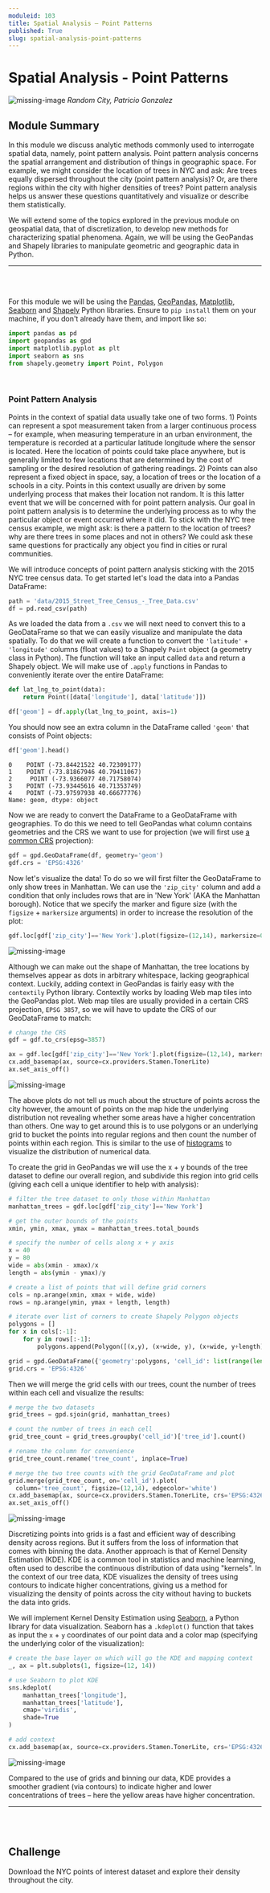 ```yaml
---
moduleid: 103
title: Spatial Analysis – Point Patterns
published: True
slug: spatial-analysis-point-patterns
---
```



# Spatial Analysis - Point Patterns

![missing-image](images/Patricio-Gonzalez-Vivo-3D-Data-Map-NYC.gif)
*Random City, Patricio Gonzalez*


## Module Summary


In this module we discuss analytic methods commonly used to interrogate spatial data, namely, point pattern analysis. Point pattern analysis concerns the spatial arrangement and distribution of things in geographic space. For example, we might consider the location of trees in NYC and ask: Are trees equally dispersed throughout the city (point pattern analysis)?
Or, are there regions within the city with higher densities of trees? Point pattern analysis helps us answer these questions quantitatively and visualize or describe them statistically.

We will extend some of the topics explored in the previous module on geospatial data, that of discretization, to develop new methods for characterizing spatial phenomena. Again, we will be using the GeoPandas and Shapely libraries to manipulate geometric and geographic data in Python.


---

<br/>
<br/>

For this module we will be using the [Pandas](https://pandas.pydata.org/), [GeoPandas](https://geopandas.org/en/stable/), [Matplotlib](https://matplotlib.org/), [Seaborn](https://seaborn.pydata.org/) and [Shapely](https://shapely.readthedocs.io/en/stable/manual.html) Python libraries. Ensure to `pip install` them on your machine, if you don't already have them, and import like so:

```python
import pandas as pd
import geopandas as gpd
import matplotlib.pyplot as plt
import seaborn as sns
from shapely.geometry import Point, Polygon
```

<br/>

### Point Pattern Analysis

Points in the context of spatial data usually take one of two forms. 1) Points can represent a spot measurement taken from a larger continuous process – for example, when measuring temperature in an urban environment, the temperature is recorded at a particular latitude longitude where the sensor is located. Here the location of points could take place anywhere, but is generally limited to few locations that are determined by the cost of sampling or the desired resolution of gathering readings. 2) Points can also represent a fixed object in space, say, a location of trees or the location of a schools in a city. Points in this context usually are driven by some underlying process that makes their location not random. It is this latter event that we will be concerned with for point pattern analysis. Our goal in point pattern analysis is to determine the underlying process as to why the particular object or event occurred where it did. To stick with the NYC tree census example, we might ask: is there a pattern to the location of trees? why are there trees in some places and not in others? We could ask these same questions for practically any object you find in cities or rural communities.

We will introduce concepts of point pattern analysis sticking with the 2015 NYC tree census data. To get started let's load the data into a Pandas DataFrame:

```python
path = 'data/2015_Street_Tree_Census_-_Tree_Data.csv'
df = pd.read_csv(path)
```

As we loaded the data from a `.csv` we will next need to convert this to a GeoDataFrame so that we can easily visualize and manipulate the data spatially. To do that we will create a function to convert the `'latitude'` + `'longitude'` columns (float values) to a Shapely `Point` object (a geometry class in Python). The function will take an input called `data` and return a Shapely object. We will make use of `.apply` functions in Pandas to conveniently iterate over the entire DataFrame:

```python
def lat_lng_to_point(data):
    return Point([data['longitude'], data['latitude']])

df['geom'] = df.apply(lat_lng_to_point, axis=1)
```

You should now see an extra column in the DataFrame called `'geom'` that consists of Point objects:

```python
df['geom'].head()
```

```
0    POINT (-73.84421522 40.72309177)
1    POINT (-73.81867946 40.79411067)
2     POINT (-73.9366077 40.71758074)
3    POINT (-73.93445616 40.71353749)
4    POINT (-73.97597938 40.66677776)
Name: geom, dtype: object
```

Now we are ready to convert the DataFrame to a GeoDataFrame with geographies. To do this we need to tell GeoPandas what column contains geometries and the CRS we want to use for projection (we will first use [a common CRS](https://geopandas.org/en/stable/docs/user_guide/projections.html) projection):

```python
gdf = gpd.GeoDataFrame(df, geometry='geom')
gdf.crs = 'EPSG:4326'
```

Now let's visualize the data! To do so we will first filter the GeoDataFrame to only show trees in Manhattan. We can use the `'zip_city'` column and add a condition that only includes rows that are in 'New York' (AKA the Manhattan borough). Notice that we specify the marker and figure size (with the `figsize` + `markersize` arguments) in order to increase the resolution of the plot:

```python
gdf.loc[gdf['zip_city']=='New York'].plot(figsize=(12,14), markersize=0.25)
```

![missing-image](images/tree-dots.png)

Although we can make out the shape of Manhattan, the tree locations by themselves appear as dots in arbitrary whitespace, lacking geographical context. Luckily, adding context in GeoPandas is fairly easy with the `contextily` Python library. Contextily works by loading Web map tiles into the GeoPandas plot. Web map tiles are usually provided in a certain CRS projection, `EPSG 3857`, so we will have to update the CRS of our GeoDataFrame to match:

```python
# change the CRS
gdf = gdf.to_crs(epsg=3857)

ax = gdf.loc[gdf['zip_city']=='New York'].plot(figsize=(12,14), markersize=0.25)
cx.add_basemap(ax, source=cx.providers.Stamen.TonerLite)
ax.set_axis_off()
```

![missing-image](images/stamen-tree-dots.png)

The above plots do not tell us much about the structure of points across the city however, the amount of points on the map hide the underlying distribution not revealing whether some areas have a higher concentration than others. One way to get around this is to use polygons or an underlying grid to bucket the points into regular regions and then count the number of points within each region. This is similar to the use of [histograms](https://en.wikipedia.org/wiki/Histogram) to visualize the distribution of numerical data.

To create the grid in GeoPandas we will use the x + y bounds of the tree dataset to define our overall region, and subdivide this region into grid cells (giving each cell a unique identifier to help with analysis):

```python
# filter the tree dataset to only those within Manhattan
manhattan_trees = gdf.loc[gdf['zip_city']=='New York']

# get the outer bounds of the points
xmin, ymin, xmax, ymax = manhattan_trees.total_bounds

# specify the number of cells along x + y axis
x = 40
y = 80
wide = abs(xmin - xmax)/x
length = abs(ymin - ymax)/y

# create a list of points that will define grid corners
cols = np.arange(xmin, xmax + wide, wide)
rows = np.arange(ymin, ymax + length, length)

# iterate over list of corners to create Shapely Polygon objects
polygons = []
for x in cols[:-1]:
    for y in rows[:-1]:
        polygons.append(Polygon([(x,y), (x+wide, y), (x+wide, y+length), (x, y+length)]))

grid = gpd.GeoDataFrame({'geometry':polygons, 'cell_id': list(range(len(polygons)))})
grid.crs = 'EPSG:4326'
```

Then we will merge the grid cells with our trees, count the number of trees within each cell and visualize the results:

```python
# merge the two datasets
grid_trees = gpd.sjoin(grid, manhattan_trees)

# count the number of trees in each cell
grid_tree_count = grid_trees.groupby('cell_id')['tree_id'].count()

# rename the column for convenience
grid_tree_count.rename('tree_count', inplace=True)

# merge the two tree counts with the grid GeoDataFrame and plot
grid.merge(grid_tree_count, on='cell_id').plot(
  column='tree_count', figsize=(12,14), edgecolor='white')
cx.add_basemap(ax, source=cx.providers.Stamen.TonerLite, crs='EPSG:4326')
ax.set_axis_off()
```

![missing-image](images/grid_tree-count.png)

Discretizing points into grids is a fast and efficient way of describing density across regions. But it suffers from the loss of information that comes with binning the data. Another approach is that of Kernel Density Estimation (KDE). KDE is a common tool in statistics and machine learning, often used to describe the continuous distribution of data using "kernels". In the context of our tree data, KDE visualizes the density of trees using contours to indicate higher concentrations, giving us a method for visualizing the density of points across the city without having to buckets the data into grids.

We will implement Kernel Density Estimation using [Seaborn](https://seaborn.pydata.org/index.html), a Python library for data visualization. Seaborn has a `.kdeplot()` function that takes as input the `x` + `y` coordinates of our point data and a color map (specifying the underlying color of the visualization):

```python
# create the base layer on which will go the KDE and mapping context
_, ax = plt.subplots(1, figsize=(12, 14))

# use Seaborn to plot KDE
sns.kdeplot(
    manhattan_trees['longitude'],
    manhattan_trees['latitude'],
    cmap='viridis',
    shade=True
)

# add context
cx.add_basemap(ax, source=cx.providers.Stamen.TonerLite, crs='EPSG:4326')
```

![missing-image](images/kde_tree-count.png)

Compared to the use of grids and binning our data, KDE provides a smoother gradient (via contours) to indicate higher and lower concentrations of trees – here the yellow areas have higher concentration.


---

<br/>
<br>

## Challenge

Download the NYC points of interest dataset and explore their density throughout the city.
